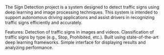 The Sign Detection project is a system designed to detect traffic signs using deep learning and image processing techniques. This system is intended to support autonomous driving applications and assist drivers in recognizing traffic signs efficiently and accurately.

Features:
Detection of traffic signs in images and videos.
Classification of traffic signs by type (e.g., Stop, Prohibited, etc.).
Built using state-of-the-art deep learning frameworks.
Simple interface for displaying results and analyzing performance.
